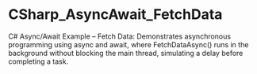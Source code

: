 # CSharp_AsyncAwait_FetchData
C# Async/Await Example – Fetch Data: Demonstrates asynchronous programming using async and await, where FetchDataAsync() runs in the background without blocking the main thread, simulating a delay before completing a task.
